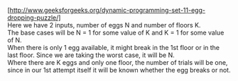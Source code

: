 [http://www.geeksforgeeks.org/dynamic-programming-set-11-egg-dropping-puzzle/]  
Here we have 2 inputs, number of eggs N and number of floors K.  
The base cases will be N = 1 for some value of K and K = 1 for some value of N.  
When there is only 1 egg available, it might break in the 1st floor or in the last floor. Since we are taking the worst case, it will be N.  
Where there are K eggs and only one floor, the number of trials will be one, since in our 1st attempt itself it will be known whether the egg breaks or not.  

